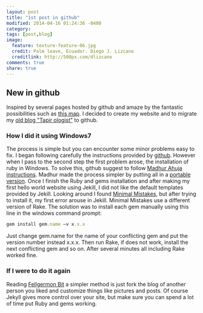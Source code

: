 ```yaml
---
layout: post
title: "1st post in github"
modified: 2014-04-16 01:24:36 -0400
category:
tags: [post,blog]
image:
  feature: texture-feature-06.jpg
  credit: Palm leave, Ecuador. Diego J. Lizcano
  creditlink: http://500px.com/dlizcano
comments: true
share: true
---
```


## New in github
Inspired by several pages hosted by github and amaze by the fantastic possibilities such as [this map](http://finiterank.github.io/homicidios/). I decided to create my website and to migrate my [old blog "Tapir ologist"](http://tapirologist.wordpress.com/) to github.

### How I did it using Windows7
The process is simple but you can encounter some minor problems easy to fix. I began following carefully the instructions provided by [github](https://pages.github.com/). However when I pass to the second step the first problem arose, the installation of ruby in Windows. To solve this, github suggest to follow [Madhur Ahuja instructions](http://www.madhur.co.in/blog/2011/09/01/runningjekyllwindows.html). Madhur made the process simpler by putting all in a [portable version](http://www.madhur.co.in/blog/2013/07/20/buildportablejekyll.html).
Once I finish the Ruby and gems installation and after making my first hello world website using Jekill, I did not like the default templates provided by Jekill. Looking around I found [Minimal Mistakes](http://jekyllthemes.org/themes/minimal-mistakes/), but after trying to install it, my first error arouse in Jekill. Minimal Mistakes use a different version of Rake. The solution was to install each gem manually using this line in the windows command prompt:    

```ruby
gem install gem.name –v x.x.x
```

Just change gem.name for the name of your conflicting gem and put the version number instead x.x.x. Then run Rake, if does not work, install the next conflicting gem and so on. After several minutes all including Rake worked fine.

### If I were to do it again
Reading [Fellgermon Bit](http://lcolladotor.github.io/2013/11/09/new-Fellgernon-Bit-setup-in-Github/#.U1DKBfldWSr) a simpler method is just fork the blog of another person you liked and customize things like pictures and posts. Of course Jekyll gives more control over your site, but make sure you can spend a lot of time put Ruby and gems working.
